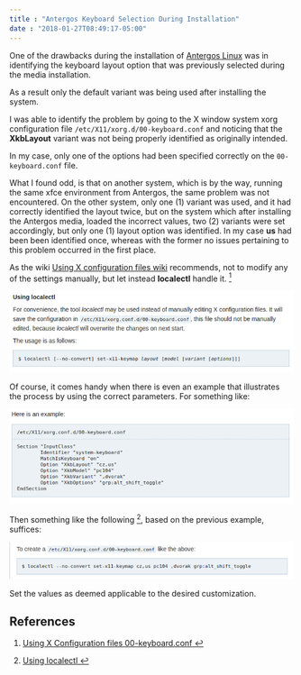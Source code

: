 ```yaml
---
title : "Antergos Keyboard Selection During Installation"
date : "2018-01-27T08:49:17-05:00"
---
```


<p>One of the drawbacks during the installation of <a href="https://antergos.com" target="_blank">Antergos Linux</a> was in identifying the keyboard layout option that was previously selected during the media installation.</p>

<p>As a result only the default variant was being used after installing the system.</p>

<p>I was able to identify the problem by going to the X window system xorg configuration file <code>/etc/X11/xorg.d/00-keyboard.conf</code> and noticing that the <strong>XkbLayout</strong> variant was not being properly identified as originally intended.</p>

<p>In my case, only one of the options had been specified correctly on the <code>00-keyboard.conf</code> file.</p>

<p>What I found odd, is that on another system, which is by the way, running the same xfce environment from Antergos, the same problem was not encountered. On the other system, only one (1) variant was used, and it had correctly identified the layout twice, but on the system which after installing the Antergos media, loaded the incorrect values, two (2) variants were set accordingly, but only one (1) layout option was identified. In my case <strong>us</strong> had been been identified once, whereas with the former no issues pertaining to this problem occurred in the first place.</p>

<p>As the wiki <a href="https://wiki.archlinux.org/index.php/Keyboard_configuration_in_Xorg#Using_X_configuration_files" target="_blank">Using X configuration files wiki</a> recommends, not to modify any of the settings manually, but let instead <strong>localectl</strong> handle it. <a href="#sample"><sup id="sampleref">1</sup></a></p>

<p><img src="/images/localectl-usage.png" alt="" /></p>

<p>Of course, it comes handy when there is even an example that illustrates the process by using the correct parameters. For something like:</p>

<p><img src="/images/00-keyboard-sample.png" alt="" /></p>

<p>Then something like the following <a href="#localectl"><sup id="localectlref">2</sup></a>, based on the previous example, suffices:</p>

<p><img src="/images/localectl-sample-usage.png" alt="" /></p>

<p>Set the values as deemed applicable to the desired customization.</p>

<h2 id="references">References</h2>

<ol>
<li><p><a name="sample"><a href="https://wiki.archlinux.org/index.php/Keyboard_configuration_in_Xorg#Using_X_configuration_files" target="_blank">Using X Configuration files 00-keyboard.conf</a></a><a href="#sampleref"> &#x21A9;&#xFE0E;</a></p></li>

<li><p><a name="localectl"><a href="https://wiki.archlinux.org/index.php/Keyboard_configuration_in_Xorg#Using_localectl" target="_blank">Using localectl</a></a><a href="#localectlref"> &#x21A9;&#xFE0E;</a></p></li>
</ol>


